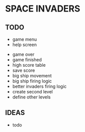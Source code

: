 ﻿# SPACE INVADERS


## TODO

* game menu
* help screen
- game over
- game finished
- high score table
- save score
- big ship movement
- big ship firing logic
- better invaders firing logic
- create second level
- define other levels


## IDEAS

- todo



